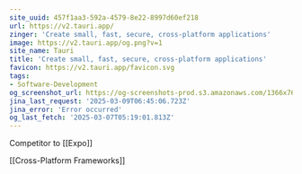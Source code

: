 ```yaml
---
site_uuid: 457f1aa3-592a-4579-8e22-8997d60ef218
url: https://v2.tauri.app/
zinger: 'Create small, fast, secure, cross-platform applications'
image: https://v2.tauri.app/og.png?v=1
site_name: Tauri
title: 'Create small, fast, secure, cross-platform applications'
favicon: https://v2.tauri.app/favicon.svg
tags:
- Software-Development
og_screenshot_url: https://og-screenshots-prod.s3.amazonaws.com/1366x768/80/false/579e44e7f6d0db29bf9c15cfb9a78fda95b385b6895efd1fc866419322202fc1.jpeg
jina_last_request: '2025-03-09T06:45:06.723Z'
jina_error: 'Error occurred'
og_last_fetch: '2025-03-07T05:19:01.813Z'
---
```

Competitor to [[Expo]]

[[Cross-Platform Frameworks]]
